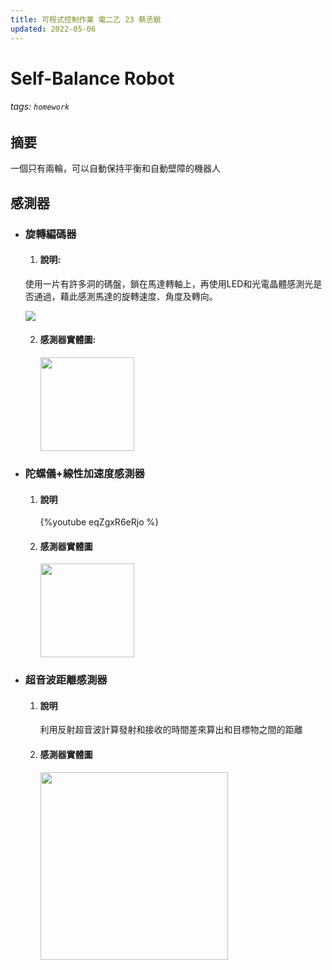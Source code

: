 ```yaml
---
title: 可程式控制作業 電二乙 23 蔡丞銳
updated: 2022-05-06
---
```


# Self-Balance Robot
###### tags: `homework`

## 摘要
一個只有兩輪，可以自動保持平衡和自動壁障的機器人

## 感測器
- ### 旋轉編碼器
    1. #### 說明:
    使用一片有許多洞的碼盤，鎖在馬達轉軸上，再使用LED和光電晶體感測光是否通過，藉此感測馬達的旋轉速度、角度及轉向。
    <div>
    <img src="https://encrypted-tbn0.gstatic.com/images?q=tbn:ANd9GcQtYKmPEkXnFF3_QAE7_JX8TPgla-DLnaHBljE5l-BIE_R4gi3wm6cLVOKvg3vJbCWczng&usqp=CAU">
    </div>
    
    2. #### 感測器實體圖:
        <img src="http://img.alicdn.com/imgextra/i3/1028072184/O1CN012kkgdQ1S0Jbdvh27D_!!1028072184.jpg" width=150> 
- ### 陀螺儀+線性加速度感測器
    1. #### 說明  
        {%youtube eqZgxR6eRjo %}  
    2. #### 感測器實體圖
        <img src="https://img.ruten.com.tw/s1/2/37/57/21822102540119_869.jpg" width=150>
        
- ### 超音波距離感測器
    1. #### 說明  
        利用反射超音波計算發射和接收的時間差來算出和目標物之間的距離
    2. #### 感測器實體圖
        <img src="https://www.mouser.tw/images/marketingid/2019/img/177109536.png?v=031022.1026" width=300>
